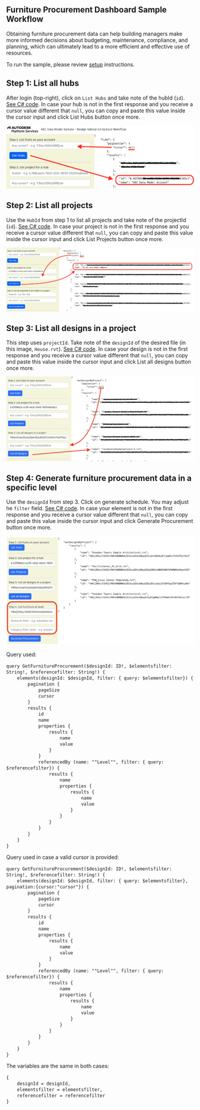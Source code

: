 ## Furniture Procurement Dashboard Sample Workflow

Obtaining furniture procurement data can help building managers make more informed decisions about budgeting, maintenance, compliance, and planning, which can ultimately lead to a more efficient and effective use of resources.

To run the sample, please review [setup](./README.md#SETUP) instructions.

## Step 1: List all hubs

After login (top-right), click on `List Hubs` and take note of the hubId (`id`). [See C# code](/Controllers/HubsProjects.cs).
In case your hub is not in the first response and you receive a cursor value different that `null`, you can copy and paste this value inside the cursor input and click List Hubs button once more.

![Step 1](./images/hubs.png)

## Step 2: List all projects

Use the `HubId` from step 1 to list all projects and take note of the projectId (`id`). [See C# code](/Controllers/HubsProjects.cs).
In case your project is not in the first response and you receive a cursor value different that `null`, you can copy and paste this value inside the cursor input and click List Projects button once more.

![Step 2](./images/projects.png)

## Step 3: List all designs in a project

This step uses `projectId`. Take note of the `designId` of the desired file (in this image, `House.rvt`). [See C# code](/Controllers/Designs.cs).
In case your design is not in the first response and you receive a cursor value different that `null`, you can copy and paste this value inside the cursor input and click List all designs button once more.

![Step 3](./images/designs.png)

## Step 4: Generate furniture procurement data in a specific level

Use the `designId` from step 3. Click on generate schedule. You may adjust he `filter` field. [See C# code](/Controllers/Schedule.cs).
In case your element is not in the first response and you receive a cursor value different that `null`, you can copy and paste this value inside the cursor input and click Generate Procurement button once more.

![Step 3](./images/furnitureprocurement.png)

Query used:

```
query GetFurnitureProcurement($designId: ID!, $elementsfilter: String!, $referencefilter: String!) {
	elements(designId: $designId, filter: { query: $elementsfilter}) {
		pagination {
			pageSize
			cursor
		}
		results {
			id
			name
			properties {
				results {
					name
					value
				}
			}
			referencedBy (name: ""Level"", filter: { query: $referencefilter}) {
				results {
					name
					properties {
						results {
							name
							value
						}
					}
				}
			}
		}
	}
}
```

Query used in case a valid cursor is provided:

```
query GetFurnitureProcurement($designId: ID!, $elementsfilter: String!, $referencefilter: String!) {
	elements(designId: $designId, filter: { query: $elementsfilter}, pagination:{cursor:"cursor"}) {
		pagination {
			pageSize
			cursor
		}
		results {
			id
			name
			properties {
				results {
					name
					value
				}
			}
			referencedBy (name: ""Level"", filter: { query: $referencefilter}) {
				results {
					name
					properties {
						results {
							name
							value
						}
					}
				}
			}
		}
	}
}
```

The variables are the same in both cases:

```
{
	designId = designId,
	elementsfilter = elementsfilter,
	referencefilter = referencefilter
}
```
